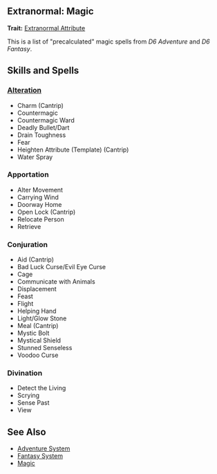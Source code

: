 Extranormal: Magic
------------------

__Trait:__ [Extranormal Attribute](Attribute.md#extranormal)

This is a list of "precalculated" magic spells from _D6 Adventure_ and _D6 Fantasy_.

Skills and Spells
-----------------

### [Alteration](Alteration)

- <span title='Fantasy'>Charm</span> (Cantrip)
- Countermagic
- Countermagic Ward
- Deadly Bullet/Dart
- <span title='Adventure'>Drain Toughness</span>
- Fear
- Heighten Attribute (Template) (Cantrip)
- <span title='Fantasy'>Water Spray</span>

### Apportation

- Alter Movement
- <span title='Fantasy'>Carrying Wind</span>
- <span title='Adventure'>Doorway Home</span>
- Open Lock (Cantrip)
- Relocate Person
- <span title='Adventure'>Retrieve</span>

### Conjuration

- <span title='Adventure'>Aid</span> (Cantrip)
- Bad Luck Curse/Evil Eye Curse
- Cage
- Communicate with Animals
- <span title='Adventure'>Displacement</span>
- <span title='Fantasy'>Feast</span>
- <span title='Adventure'>Flight</span>
- <span title='Adventure'>Helping Hand</span>
- Light/Glow Stone
- <span title='Adventure'>Meal</span> (Cantrip)
- Mystic Bolt
- Mystical Shield
- <span title='Fantasy'>Stunned Senseless</span>
- <span title='Adventure'>Voodoo Curse</span>

### Divination

- Detect the Living
- Scrying
- Sense Past
- <span title='Adventure'>View</span>

See Also
--------

- [Adventure System](AdventureSystem.md)
- [Fantasy System](FantasySystem.md)
- [Magic](Magic.md)
